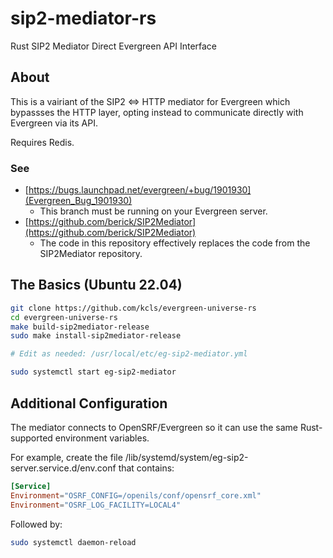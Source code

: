 # sip2-mediator-rs

Rust SIP2 Mediator Direct Evergreen API Interface

## About

This is a vairiant of the SIP2 <=> HTTP mediator for Evergreen which 
bypassses the HTTP layer, opting instead to communicate directly
with Evergreen via its API.

Requires Redis.

### See 

* [https://bugs.launchpad.net/evergreen/+bug/1901930](Evergreen_Bug_1901930)
    * This branch must be running on your Evergreen server.
* [https://github.com/berick/SIP2Mediator](https://github.com/berick/SIP2Mediator)
    * The code in this repository effectively replaces the code from 
      the SIP2Mediator repository.

## The Basics (Ubuntu 22.04)

```sh
git clone https://github.com/kcls/evergreen-universe-rs                                  
cd evergreen-universe-rs
make build-sip2mediator-release                                                
sudo make install-sip2mediator-release                                         

# Edit as needed: /usr/local/etc/eg-sip2-mediator.yml

sudo systemctl start eg-sip2-mediator
```

## Additional Configuration

The mediator connects to OpenSRF/Evergreen so it can use the same
Rust-supported environment variables.

For example, create the file /lib/systemd/system/eg-sip2-server.service.d/env.conf 
that contains:

```conf
[Service]
Environment="OSRF_CONFIG=/openils/conf/opensrf_core.xml"
Environment="OSRF_LOG_FACILITY=LOCAL4"
```

Followed by:

```sh
sudo systemctl daemon-reload
```

